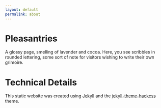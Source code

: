 ```yaml
---
layout: default
permalink: about
---
```


# Pleasantries

A glossy page, smelling of lavender and cocoa. Here, you see scribbles in
rounded lettering, some sort of note for visitors wishing to write their own
grimoire.

# Technical Details

This static website was created using <a href="https://github.com/jekyll/jekyll">Jekyll</a> and the <a href="https://github.com/wemake-services/jekyll-theme-hackcss">jekyll-theme-hackcss</a> theme.


